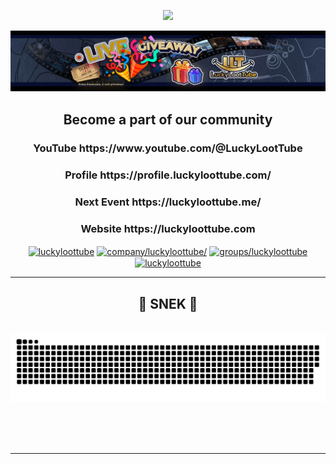 <p align="center">
  <img src="https://readme-typing-svg.herokuapp.com?color=F70000&lines=LuckyLootTube+-+Digital+Philanthropy%E2%9D%A4%EF%B8%8F">
</p>
<p align="center"> <img src="SkinnyLLTBanner.jpg" /> </p>

<h2 align="center">Become a part of our community</h2>

<div align="center">

<h3 align="center">YouTube https://www.youtube.com/@LuckyLootTube</h3>

<h3 align="center">Profile https://profile.luckyloottube.com/</h3>

<h3 align="center">Next Event https://luckyloottube.me/</h3>

<h3 align="center">Website https://luckyloottube.com</h3>

</div>

<p align="center">
<a href="https://twitter.com/luckyloottube" target="blank"><img align="center" src="https://raw.githubusercontent.com/rahuldkjain/github-profile-readme-generator/master/src/images/icons/Social/twitter.svg" alt="luckyloottube" height="30" width="40" /></a>
<a href="https://linkedin.com/in/company/luckyloottube/" target="blank"><img align="center" src="https://raw.githubusercontent.com/rahuldkjain/github-profile-readme-generator/master/src/images/icons/Social/linked-in-alt.svg" alt="company/luckyloottube/" height="30" width="40" /></a>
<a href="https://fb.com/groups/luckyloottube" target="blank"><img align="center" src="https://raw.githubusercontent.com/rahuldkjain/github-profile-readme-generator/master/src/images/icons/Social/facebook.svg" alt="groups/luckyloottube" height="30" width="40" /></a>
<a href="https://instagram.com/luckyloottube" target="blank"><img align="center" src="https://raw.githubusercontent.com/rahuldkjain/github-profile-readme-generator/master/src/images/icons/Social/instagram.svg" alt="luckyloottube" height="30" width="40" /></a>
</p>

<hr/>

<div align="center">
  <h2>🐍 SNEK 🐍</h2>
  <br>
  <img alt="snake eating my contributions" src="https://raw.githubusercontent.com/luckyloottube/luckyloottube/output/github-contribution-grid-snake.svg" />
  
  <br/><br/><br/>
</div>
<hr/>
